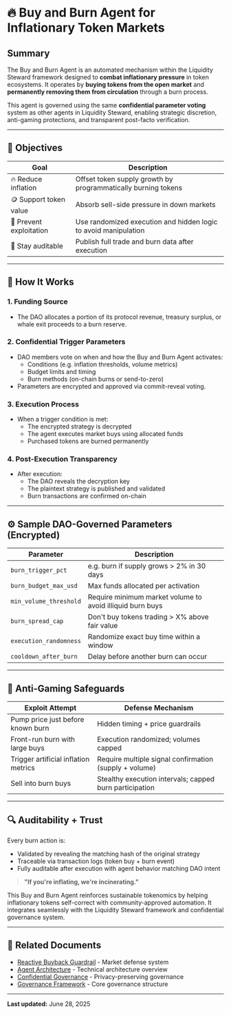 # 🔥 Buy and Burn Agent for Inflationary Token Markets

## Summary

The Buy and Burn Agent is an automated mechanism within the Liquidity Steward framework designed to **combat inflationary pressure** in token ecosystems. It operates by **buying tokens from the open market** and **permanently removing them from circulation** through a burn process.

This agent is governed using the same **confidential parameter voting** system as other agents in Liquidity Steward, enabling strategic discretion, anti-gaming protections, and transparent post-facto verification.

---

## 🎯 Objectives

| Goal                    | Description                                                              |
|-------------------------|--------------------------------------------------------------------------|
| 🔥 Reduce inflation     | Offset token supply growth by programmatically burning tokens            |
| 🪙 Support token value  | Absorb sell-side pressure in down markets                                |
| 🧠 Prevent exploitation | Use randomized execution and hidden logic to avoid manipulation          |
| 🔎 Stay auditable       | Publish full trade and burn data after execution                         |

---

## 🧰 How It Works

### 1. **Funding Source**
- The DAO allocates a portion of its protocol revenue, treasury surplus, or whale exit proceeds to a burn reserve.

### 2. **Confidential Trigger Parameters**
- DAO members vote on when and how the Buy and Burn Agent activates:
  - Conditions (e.g. inflation thresholds, volume metrics)
  - Budget limits and timing
  - Burn methods (on-chain burns or send-to-zero)
- Parameters are encrypted and approved via commit-reveal voting.

### 3. **Execution Process**
- When a trigger condition is met:
  - The encrypted strategy is decrypted
  - The agent executes market buys using allocated funds
  - Purchased tokens are burned permanently

### 4. **Post-Execution Transparency**
- After execution:
  - The DAO reveals the decryption key
  - The plaintext strategy is published and validated
  - Burn transactions are confirmed on-chain

---

## ⚙️ Sample DAO-Governed Parameters (Encrypted)

| Parameter                   | Description                                                     |
|-----------------------------|-----------------------------------------------------------------|
| `burn_trigger_pct`          | e.g. burn if supply grows > 2% in 30 days                       |
| `burn_budget_max_usd`       | Max funds allocated per activation                              |
| `min_volume_threshold`      | Require minimum market volume to avoid illiquid burn buys       |
| `burn_spread_cap`           | Don't buy tokens trading > X% above fair value                  |
| `execution_randomness`      | Randomize exact buy time within a window                        |
| `cooldown_after_burn`       | Delay before another burn can occur                             |

---

## 🧠 Anti-Gaming Safeguards

| Exploit Attempt                        | Defense Mechanism                                          |
|----------------------------------------|-------------------------------------------------------------|
| Pump price just before known burn      | Hidden timing + price guardrails                           |
| Front-run burn with large buys         | Execution randomized; volumes capped                       |
| Trigger artificial inflation metrics    | Require multiple signal confirmation (supply + volume)     |
| Sell into burn buys                    | Stealthy execution intervals; capped burn participation     |

---

## 🔍 Auditability + Trust

Every burn action is:
- Validated by revealing the matching hash of the original strategy
- Traceable via transaction logs (token buy + burn event)
- Fully auditable after execution with agent behavior matching DAO intent

> **"If you're inflating, we're incinerating."**

This Buy and Burn Agent reinforces sustainable tokenomics by helping inflationary tokens self-correct with community-approved automation. It integrates seamlessly with the Liquidity Steward framework and confidential governance system.

---

## 🔗 Related Documents

- [Reactive Buyback Guardrail](./reactive-buyback-guardrail.md) - Market defense system
- [Agent Architecture](./agent-architecture.md) - Technical architecture overview
- [Confidential Governance](../governance/confidential-governance.md) - Privacy-preserving governance
- [Governance Framework](../governance/framework.md) - Core governance structure

---

**Last updated:** June 28, 2025 